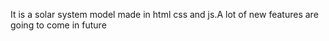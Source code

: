 It is a solar system model made in html css and js.A lot of new features are going to come in future
